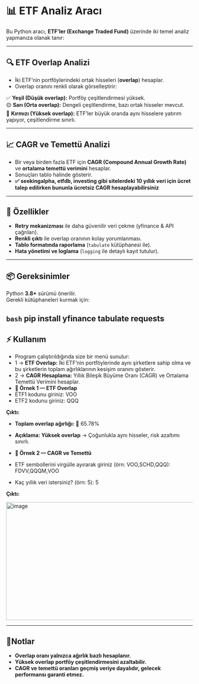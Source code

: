 # 📊 ETF Analiz Aracı

Bu Python aracı, **ETF’ler (Exchange Traded Fund)** üzerinde iki temel analiz yapmanıza olanak tanır:

---

## 🔍 ETF Overlap Analizi
- İki ETF’nin portföylerindeki ortak hisseleri (**overlap**) hesaplar.  
- Overlap oranını renkli olarak görselleştirir:  

✅ **Yeşil (Düşük overlap):** Portföy çeşitlendirmesi yüksek.  
🟡 **Sarı (Orta overlap):** Dengeli çeşitlendirme, bazı ortak hisseler mevcut.  
🔴 **Kırmızı (Yüksek overlap):** ETF’ler büyük oranda aynı hisselere yatırım yapıyor, çeşitlendirme sınırlı.  

---

## 📈 CAGR ve Temettü Analizi
- Bir veya birden fazla ETF için **CAGR (Compound Annual Growth Rate)** ve **ortalama temettü verimini** hesaplar.  
- Sonuçları tablo halinde gösterir.
- **✅ seekingalpha, etfdb, investing gibi sitelerdeki 10 yıllık veri için ücret talep edilirken bununla ücretsiz CAGR hesaplayabilirsiniz**

---

## 🚀 Özellikler
- **Retry mekanizması** ile daha güvenilir veri çekme (yfinance & API çağrıları).  
- **Renkli çıktı** ile overlap oranının kolay yorumlanması.  
- **Tablo formatında raporlama** (`tabulate` kütüphanesi ile).  
- **Hata yönetimi ve loglama** (`logging` ile detaylı kayıt tutulur).  

---

## 📦 Gereksinimler
Python **3.8+** sürümü önerilir.  
Gerekli kütüphaneleri kurmak için:  

```bash```
pip install yfinance tabulate requests 
---

## ⚡ Kullanım
- Program çalıştırıldığında size bir menü sunulur: 
- 1 → **ETF Overlap:** İki ETF’nin portföylerinde aynı şirketlere sahip olma ve bu şirketlerin toplam ağırlıklarının kesişim oranını gösterir.  
- 2 → **CAGR Hesaplama:** Yıllık Bileşik Büyüme Oranı (CAGR) ve Ortalama Temettü Verimini hesaplar.  
- **🔹 Örnek 1 — ETF Overlap**
-  ETF1 kodunu giriniz: VOO
-  ETF2 kodunu giriniz: QQQ

  **Çıktı:**
-  **Toplam overlap ağırlığı:** 🔴 65.78%
-  **Açıklama: Yüksek overlap** → Çoğunlukla aynı hisseler, risk azaltımı sınırlı.


- **🔹 Örnek 2 — CAGR ve Temettü**
-  ETF sembollerini virgülle ayırarak giriniz (örn: VOO,SCHD,QQQ): FDVV,QQQM,VOO
-  Kaç yıllık veri istersiniz? (örn: 5): 5

  **Çıktı:**

<img width="706" height="318" alt="image" src="https://github.com/user-attachments/assets/62034356-8cbc-41bf-959a-153e9e843bfe" />

---

## 📌Notlar
 - **Overlap oranı yalnızca ağırlık bazlı hesaplanır.**
 - **Yüksek overlap portföy çeşitlendirmesini azaltabilir.**
 - **CAGR ve temettü oranları geçmiş veriye dayalıdır, gelecek performansı garanti etmez.**







